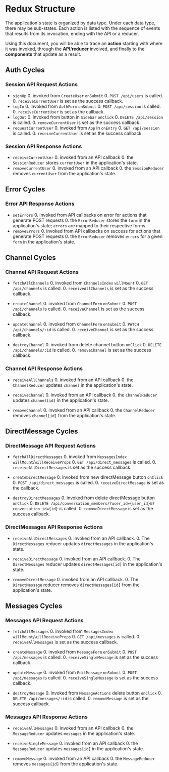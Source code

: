# Redux Structure

The application's state is organized by data type. Under each data type, there
may be sub-states. Each action is listed with the sequence of events that
results from its invocation, ending with the API or a reducer.

Using this document, you will be able to trace an **action** starting with
where it was invoked, through the **API**/**reducer** involved, and finally to
the **components** that update as a result.

## Auth Cycles

### Session API Request Actions

* `signUp`
  0. invoked from `CreateUser` `onSubmit`
  0. `POST /api/users` is called.
  0. `receiveCurrentUser` is set as the success callback.
* `logIn`
  0. invoked from `AuthForm` `onSubmit`
  0. `POST /api/session` is called.
  0. `receiveCurrentUser` is set as the callback.
* `logOut`
  0. invoked from button in `Sidebar` `onClick`
  0. `DELETE /api/session` is called.
  0. `removeCurrentUser` is set as the success callback.
* `requestCurrentUser`
  0. invoked from `App` in `onEntry`
  0. `GET /api/session` is called.
  0. `receiveCurrentUser` is set as the success callback.

### Session API Response Actions

* `receiveCurrentUser`
  0. invoked from an API callback
  0. the `SessionReducer` stores `currentUser` in the application's state.
* `removeCurrentUser`
  0. invoked from an API callback
  0. the `SessionReducer` removes `currentUser` from the application's state.

## Error Cycles

### Error API Response Actions
* `setErrors`
  0. invoked from API callbacks on error for actions that generate POST requests
  0. the `ErrorReducer` stores the `form` in the application's state; `errors` are mapped to their respective forms
* `removeErrors`
  0. invoked from API callbacks on success for actions that generate POST requests
  0. the `ErrorReducer` removes `errors` for a given `form` in the application's state.

## Channel Cycles

### Channel API Request Actions

* `fetchAllChannels`
  0. invoked from `ChannelsIndex` `willMount`
  0. `GET /api/channels` is called.
  0. `receiveAllChannels` is set as the success callback.

* `createChannel`
  0. invoked from `ChannelForm` `onSubmit`
  0. `POST /api/channels` is called.
  0. `receiveChannel` is set as the success callback.

* `updateChannel`
  0. invoked from `ChannelForm` `onSubmit`
  0. `PATCH /api/channels/:id` is called.
  0. `receiveChannel` is set as the success callback.

* `destroyChannel`
  0. invoked from delete channel button `onClick`
  0. `DELETE /api/channels/:id` is called.
  0. `removeChannel` is set as the success callback.

### Channel API Response Actions

* `receiveAllChannels`
  0. invoked from an API callback
  0. the `ChannelReducer` updates `channel` in the application's state.

* `receiveChannel`
  0. invoked from an API callback
  0. the `ChannelReducer` updates `channel[id]` in the application's state.

* `removeChannel`
  0. invoked from an API callback
  0. the `ChannelReducer` removes `channel[id]` from the application's state.

## DirectMessage Cycles

### DirectMessage API Request Actions

* `fetchAllDirectMessages`
  0. invoked from `MessagesIndex` `willMount`/`willReceiveProps`
  0. `GET /api/direct_messages` is called.
  0. `receiveAllDirectMessages` is set as the success callback.

* `createDirectMessage`
  0. invoked from new directMessage button `onClick`
  0. `POST /api/direct_messages` is called.
  0. `receiveDirectMessage` is set as the callback.

* `destroyDirectMessages`
  0. invoked from delete directMessage button `onClick`
  0. `DELETE /api/conversation_members/?user_id={user_id}&?conversation_id={id}` is called.
  0. `removeDirectMessage` is set as the success callback.

### DirectMessages API Response Actions

* `receiveAllDirectMessages`
  0. invoked from an API callback.
  0. The `DirectMessages` reducer updates `directMessages` in the application's state.

* `receiveDirectMessage`
  0. invoked from an API callback.
  0. The `DirectMessages` reducer updates `directMessages[id]` in the application's state.

* `removeDirectMessage`
  0. invoked from an API callback.
  0. The `DirectMessage` reducer removes `directMessages[id]` from the application's state.

## Messages Cycles

### Messages API Request Actions

* `fetchAllMessages`
  0. invoked from `MessagesIndex` `willMount`/`willReceiveProps`
  0. `GET /api/messages` is called.
  0. `receiveAllMessages` is set as the success callback.

* `createMessage`
  0. invoked from `MessageForm` `onSubmit`
  0. `POST /api/messages` is called.
  0. `receiveSingleMessage` is set as the success callback.

* `updateMessage`
  0. invoked from `EditMessage` `onSubmit`
  0. `POST /api/messages` is called.
  0. `receiveSingleMessage` is set as the success callback.

* `destroyMessage`
  0. invoked from `MessageActions` delete button `onClick`
  0. `DELETE /api/messages/:id` is called.
  0. `removeMessage` is set as the success callback.

### Messages API Response Actions

* `receiveAllMessages`
  0. invoked from an API callback
  0. the `MessageReducer` updates `messages` in the application's state.

* `receiveSingleMessage`
  0. invoked from an API callback
  0. the `MessageReducer` updates `messages[id]` in the application's state.

* `removeMessage`
  0. invoked from an API callback
  0. the `MessageReducer` removes `messages[id]` from the application's state.
